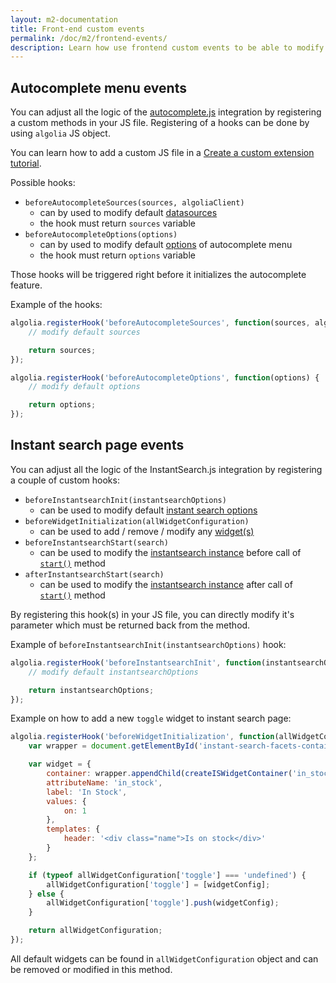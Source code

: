 ```yaml
---
layout: m2-documentation
title: Front-end custom events
permalink: /doc/m2/frontend-events/
description: Learn how use frontend custom events to be able to modify autocomplete menu and instant search results page in Algolia extension for Magento 2
---
```


## Autocomplete menu events

You can adjust all the logic of the [autocomplete.js](https://github.com/algolia/autocomplete.js) integration by registering a custom methods in your JS file.
Registering of a hooks can be done by using `algolia` JS object.

<div class="alert alert-info">
    You can learn how to add a custom JS file in a
    <a href="{{ site.baseurl }}/doc/m2/customize-extension/#adding-a-new-javascript-file">Create a custom extension tutorial</a>.
</div>

Possible hooks:

- `beforeAutocompleteSources(sources, algoliaClient)`
    - can by used to modify default [datasources](https://github.com/algolia/autocomplete.js#datasets)
    - the hook must return `sources` variable
- `beforeAutocompleteOptions(options)`
    - can by used to modify default [options](https://github.com/algolia/autocomplete.js#options) of autocomplete menu
    - the hook must return `options` variable

Those hooks will be triggered right before it initializes the autocomplete feature.

Example of the hooks:

```js
algolia.registerHook('beforeAutocompleteSources', function(sources, algoliaClient) {
	// modify default sources

	return sources;
});

algolia.registerHook('beforeAutocompleteOptions', function(options) {
	// modify default options

	return options;
});
```

## Instant search page events

You can adjust all the logic of the InstantSearch.js integration by registering a couple of custom hooks:

- `beforeInstantsearchInit(instantsearchOptions)`
	- can be used to modify default [instant search options](https://community.algolia.com/instantsearch.js/v2/instantsearch.html#description)
- `beforeWidgetInitialization(allWidgetConfiguration)`
    - can be used to add / remove / modify any [widget(s)](https://community.algolia.com/instantsearch.js/v2/widgets.html)
- `beforeInstantsearchStart(search)`
    - can be used to modify the [instantsearch instance](https://community.algolia.com/instantsearch.js/v2/instantsearch.html#description) before call of [`start()`](https://community.algolia.com/instantsearch.js/v2/instantsearch.html#struct-start) method
- `afterInstantsearchStart(search)`
    - can be used to modify the [instantsearch instance](https://community.algolia.com/instantsearch.js/v2/instantsearch.html#description) after call of [`start()`](https://community.algolia.com/instantsearch.js/v2/instantsearch.html#struct-start) method

By registering this hook(s) in your JS file, you can directly modify it's parameter which must be returned back from the method.

Example of `beforeInstantsearchInit(instantsearchOptions)` hook:

```js
algolia.registerHook('beforeInstantsearchInit', function(instantsearchOptions) {
	// modify default instantsearchOptions

	return instantsearchOptions;
});
```

Example on how to add a new `toggle` widget to instant search page:

```js
algolia.registerHook('beforeWidgetInitialization', function(allWidgetConfiguration) {
    var wrapper = document.getElementById('instant-search-facets-container');

    var widget = {
        container: wrapper.appendChild(createISWidgetContainer('in_stock')),
        attributeName: 'in_stock',
        label: 'In Stock',
        values: {
            on: 1
        },
        templates: {
            header: '<div class="name">Is on stock</div>'
        }
    };

    if (typeof allWidgetConfiguration['toggle'] === 'undefined') {
        allWidgetConfiguration['toggle'] = [widgetConfig];
    } else {
        allWidgetConfiguration['toggle'].push(widgetConfig);
    }

    return allWidgetConfiguration;
});
```

All default widgets can be found in `allWidgetConfiguration` object and can be removed or modified in this method.
